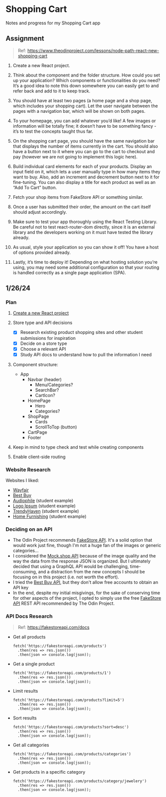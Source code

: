 # Shopping Cart

Notes and progress for my Shopping Cart app

## Assignment
> Ref: https://www.theodinproject.com/lessons/node-path-react-new-shopping-cart

1. Create a new React project.

1. Think about the component and the folder structure. How could you set up your application? Which components or functionalities do you need? It’s a good idea to note this down somewhere you can easily get to and refer back and add to it to keep track.

1. You should have at least two pages (a home page and a shop page, which includes your shopping cart). Let the user navigate between the pages with a navigation bar, which will be shown on both pages.

1. To your homepage, you can add whatever you’d like! A few images or information will be totally fine; it doesn’t have to be something fancy - it’s to test the concepts taught thus far.

1. On the shopping cart page, you should have the same navigation bar that displays the number of items currently in the cart. You should also have a button next to it where you can go to the cart to checkout and pay (however we are not going to implement this logic here).

1. Build individual card elements for each of your products. Display an input field on it, which lets a user manually type in how many items they want to buy. Also, add an increment and decrement button next to it for fine-tuning. You can also display a title for each product as well as an “Add To Cart” button.

1. Fetch your shop items from FakeStore API or something similar.

1. Once a user has submitted their order, the amount on the cart itself should adjust accordingly.

1. Make sure to test your app thoroughly using the React Testing Library. Be careful not to test react-router-dom directly, since it is an external library and the developers working on it must have tested the library already.

1. As usual, style your application so you can show it off! You have a host of options provided already.

1. Lastly, it’s time to deploy it! Depending on what hosting solution you’re using, you may need some additional configuration so that your routing is handled correctly as a single page application (SPA).

## 1/26/24
### Plan

1. <a href="https://gist.github.com/matthewaubert/e809ae8ccfe41442bb588b3c49d9c63d">Create a new React project</a>

1. Store type and API decisions
   - [x] Research existing product shopping sites and other student submissions for inspiration
   - [x] Decide on a store type
   - [x] Choose a relevant API
   - [x] Study API docs to understand how to pull the information I need

1. Component structure:
   - App
     - Navbar (header)
       - Menu/Categories?
       - SearchBar?
       - CartIcon?
     - HomePage
       - Hero
       - Categories?
     - ShopPage
       - Cards
       - ScrollToTop (button)
     - CartPage
     - Footer

1. Keep in mind to type check and test while creating components

1. Enable client-side routing

### Website Research

Websites I liked:
- <a href="https://www.wayfair.com/">Wayfair</a>
- <a href="https://www.bestbuy.com/">Best Buy</a>
- <a href="https://merry-dolphin-1d55d4.netlify.app/">Audiophile</a> (student example)
- <a href="https://darkwool.github.io/shopping-cart/">Logo Ipsum</a> (student example)
- <a href="https://shopping-cart-e429ti01k-rmathr.vercel.app/">TrendyHaven</a> (student example)
- <a href="https://sharkri.github.io/shopping-cart/">Home Furnishing</a> (student example)

### Deciding on an API

- The Odin Project recommends <a href="https://fakestoreapi.com/">FakeStore API</a>. It's a solid option that would work just fine, though I'm not a huge fan of the images or generic categories...
- I considered the <a href="https://mock.shop/">Mock.shop API</a> because of the image quality and the way the data from the response JSON is organized. But I ultimately decided that using a GraphQL API would be challenging, time-consuming, and a distraction from the new concepts I should be focusing on in this project (i.e. not worth the effort).
- I tried the <a href="https://bestbuyapis.github.io/api-documentation/?javascript#detail">Best Buy API</a>, but they don't allow free accounts to obtain an API key
- In the end, despite my initial misgivings, for the sake of conserving time for other aspects of the project, I opted to simply use the free <a href="https://fakestoreapi.com/">FakeStore API</a> REST API recommended by The Odin Project.

### API Docs Research
> Ref: https://fakestoreapi.com/docs

- Get all products
  ```
  fetch('https://fakestoreapi.com/products')
    .then(res => res.json())
    .then(json => console.log(json));
  ```
- Get a single product
  ```
  fetch('https://fakestoreapi.com/products/1')
    .then(res => res.json())
    .then(json => console.log(json)); 
  ```
- Limit results
  ```
  fetch('https://fakestoreapi.com/products?limit=5')
    .then(res => res.json())
    .then(json => console.log(json)); 
  ```
- Sort results
  ```
  fetch('https://fakestoreapi.com/products?sort=desc')
    .then(res => res.json())
    .then(json => console.log(json)); 
  ```
- Get all categories
  ```
  fetch('https://fakestoreapi.com/products/categories')
    .then(res => res.json())
    .then(json => console.log(json)); 
  ```
- Get products in a specific category
  ```
  fetch('https://fakestoreapi.com/products/category/jewelery')
    .then(res => res.json())
    .then(json => console.log(json)); 
  ```